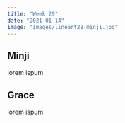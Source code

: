 ```yaml
---
title: "Week 29"
date: "2021-01-14"
image: "images/lineart28-minji.jpg"
---
```


<!-- ![lineart28](/images/lineart28-minji.jpg) -->

## Minji
lorem ispum

## Grace
lorem ispum